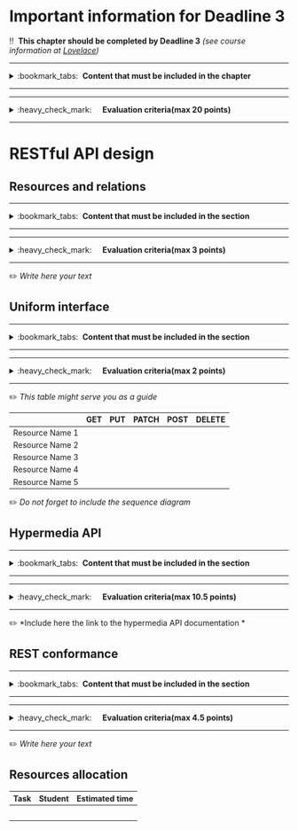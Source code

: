 # Important information for Deadline 3


:bangbang:&nbsp;&nbsp;**This chapter should be completed by Deadline 3** *(see course information at [Lovelace](http://lovelace.oulu.fi))*

---
<details>
<summary>
:bookmark_tabs:&nbsp;&nbsp;<strong>Content that must be included in the chapter</strong>
</summary>

<bloquote>
In this chapter, the students&nbsp;<strong>must design the RESTful API.The minimum requirements are summarized in the&nbsp;<a href="">Minimum Requirements</a>&nbsp;section of the Project Work Assignment. Note that if you do not meet Minimum Requirements this section wont be evaluated.</strong>
<h3>SECTION GOALS: </h3>
<ul>
<li>Understand REST principles</li>
<li>Understand hypermedia</li>
<li>Design a small API</li>
<li>Write API documentation</li>
</ul>
<strong>The recommended step-by-step process &nbsp;is:</strong>
<ol>
<li><strong>Identify all the resources</strong>&nbsp;to be exposed by the Web API. To that end, students should make an abstraction of the concepts defined in section 1. Be aware that a one-to-one mapping between the resources and the concepts defined in section 1 is not usually the best option. Sometimes it is better to pack several concepts in the same resource.</li>
<li><strong>Establish the resource hierarchy and assign a URI to each resource.</strong></li>
<li>Establish relations and possible actions among resources.&nbsp;<strong>Create the state diagram of your API.</strong></li>
<li><strong>Expose</strong>&nbsp;each one of the resources&nbsp;<strong>to the uniform interface</strong>.</li>
<li><strong>Design the resource representation using hypermedia format. </strong>The requests do not need to use hypermedia, though. The format of the request should be defined somehow by the media type used or the profile.<br />
<ol>
<li>Define the media type and its extension</li>
<li>Define the profiles. Try to reuse existing profiles as much as possible. For instance, utilize schemas defined in <a href="http://schema.org/docs/schemas.html">schemas.org</a>.
<ol>
<li>If the media type does not define the format of the requests, they must be defined in the profile</li></ol></li></ol></li>
<li><strong>Define protocol attributes</strong>: headers, possible response codes ... must be clearly specified both for requests and responses.</li>
<li>Define the&nbsp;<strong>error conditions</strong>. When errors are triggered?
<ul>
<li>Define the format of each HTTP error response, including message body, status code and headers.&nbsp;</li>
<li>It is recommended to use a hypermedia type for the response. <a href="http://soabits.blogspot.no/2013/05/error-handling-considerations-and-best.html">This blog post</a> contains some good recommendations.</li></ul></li></ol>

</bloquote>

</details>

---

---
<details>
<summary>
:heavy_check_mark:&nbsp;&nbsp;&nbsp;&nbsp; <strong>Evaluation criteria(max 20 points)</strong>
</summary>

<bloquote>
You can get a maximum of 20 points after completing this section. More detailed evaluation is provided after each heading.
</bloquote>

</details>

---

# RESTful API design

## Resources and relations
---
<details>
<summary>
:bookmark_tabs:&nbsp;&nbsp;<strong>Content that must be included in the section</strong>
</summary>

<bloquote>
<ol>
<li>Fill the table below with a description of the API resources</li>
<li>Include a state diagram of your application, in which each resource is a state. Describe also the state transitions. To build this diagram you should reuse the diagram created in DL1. You can use online tools such as <a href="https://www.draw.io/">draw.io or <a href="https://www.lucidchart.com/">lucidchart</a> to create the diagrams. You have an example in the following image</li>
</ol>
<img src="uploads/448d6edbd82d4784e9aff04dcbb1c60c/Forum_state_diagram.png"></img>


</bloquote>

</details>

---

---
<details>
<summary>
:heavy_check_mark:&nbsp;&nbsp;&nbsp;&nbsp; <strong>Evaluation criteria(max 3 points)</strong>
</summary>

<bloquote>
You can get a maximum of 3 points after completing this section.

<ul>
	<li>Resource table with URLs and short descriptions is provided: <strong>0.5</strong></li>
	<li>URL hierarchy diagram is shown (see below): <strong>0.5</strong></li>
	<li>State diagram with transitions exists (see below): <strong>0.5</strong></li>
	<li>State diagram follows relationships from DL1: <strong>0.5</strong></li>
	<li>State diagram is correct, states make sense, transitions are clear and all possible transitions documented: <strong>1.0</strong></li>
</ul>
</bloquote>

</details>

---



:pencil2: *Write here your text*



## Uniform interface

---
<details>
<summary>
:bookmark_tabs:&nbsp;&nbsp;<strong>Content that must be included in the section</strong>
</summary>

<bloquote>
Fill the following table with a description of how your resources are exposed to the uniform interface (GET, PUT/PATCH, POST and DELETE methods). You must describe the action executed in each request.  For example, a GET request to the URL /messages/{message_id} "gets the body and the title of a specific message".

In addition you must provide, for each request, a small sequence diagram indicating the request, a short summary of the body of the request, the possible responses and a short summary of the body of the response. You can find attached an example created using the https://www.websequencediagrams.com/

</bloquote>

</details>

---

---
<details>
<summary>
:heavy_check_mark:&nbsp;&nbsp;&nbsp;&nbsp; <strong>Evaluation criteria(max 2 points)</strong>
</summary>

<bloquote>
You can get a maximum of 2 points after completing this section.
<ul>
<li>The uniform interface shows all possible requests and actions are described for each: <strong>1.0</strong></li>
<li>Sequence diagrams for requests: <strong>0.5</strong>
<ul>
<li>this diagram is especially useful for documenting requests and responses for each resource in the next task</li></ul></li>
<li>The sequence diagram are correct: <strong>0.5</strong></li>
</ul>
</bloquote>

</details>

___

:pencil2: *This table might serve you as a guide*

|         | **GET**|**PUT**|**PATCH**|**POST**|**DELETE**|
|:------: |:------:|:-----:|:-------:|:------:|:--------:|
|Resource Name 1|||||| 
|Resource Name 2||||||  
|Resource Name 3||||||  
|Resource Name 4|||||| 
|Resource Name 5||||||  

:pencil2: *Do not forget to include the sequence diagram*


## Hypermedia API

---
<details>
<summary>
:bookmark_tabs:&nbsp;&nbsp;<strong>Content that must be included in the section</strong>
</summary>

<bloquote>
<p>Use any of the tools presented in Exercise 3 (e.g. Apiary) to document the API. Follow the format specified in that exercise also.
You can take the <a href="https://developer.paypal.com/docs/api/">Paypal REST API</a> or <a href="http://docs.tvflix.apiary.io/">TVflix service REST API</a> (created by previous year students) as a model. 
For all resources you must cover:
<ul>
<li>The possible HTTP methods exposed by this resource</li>
<li>The headers in the request and responses</li>
<li>The media type utilized (in the response Content-Type header). If you are utilizing your own media-type you must describe it in the section Own media type implementation.</li>
<li>The profile utilized. If you are using your own profile be sure you include:
<ul>
<li>Link relations. Include methods and format of the requests if they are defined in the media type. Use as much as possible IANA defined relations.</li>
<li>Semantic descriptors. If you utilize a descriptor used in some other profile (e.g. <a href="http://schema.org/docs/schemas.html">schema.org</a>) provide the link. </li>
<li>If you are extending other profiles, do not forget to link to the extended profile.</li></ul></li>
<li>The format of the HTTP response body, providing a clear example. If necessary, comment the example.</li>
<li>The format of the HTTP request body (just for PUT/POST), providing a clear example. If necessary, comment the example.</li>
<li>The error conditions, status code and format of the error response, providing a clear example.</li></ul>

</bloquote>

</details>

---

---
<details>
<summary>
:heavy_check_mark:&nbsp;&nbsp;&nbsp;&nbsp; <strong>Evaluation criteria(max 10.5 points)</strong>
</summary>

<bloquote>
You can get a maximum of 10.5 points in this section:
<ul>
<li>Each request has the correct media type: <strong>0.5</strong></li>
<li>The hypermedia type is syntactically correct: <strong>0.75</strong></li>
<li>The hypermedia type is used according to its specification: <strong>1.25</strong></li>
<li>There are no isolated resources: <strong>0.5</strong>
<ul>
	<li>isolated resource is a resource that either is not linked to from anywhere, or doesn't contain links itself</li></ul></li>
	<li>IANA link relations are used where applicable: <strong>1.0</strong>
<ul>
<li><a href="http://www.iana.org/assignments/link-relations/link-relations.xhtml">http://www.iana.org/assignments/link-relations/link-relations.xhtml</a></li></ul></li>
<li>Custom link relations are described in the resource's profile: <strong>0.5</strong></li>
<li>Semantic descriptions are included for attributes in resource profiles: <strong>0.5</strong></li>
<li>Protocol semantics are included in resource profiles: <strong>0.5</strong></li>
<li>Examples are provided for each request and response: <strong>1.5</strong>
<ul>
	<li>you should have an example for each arrow in the sequence diagram you created for the previous task</li></ul></li>
	<li>Examples includes response for errors <strong>1.5</strong>
<ul>
	<li>you should have an example for each arrow in the sequence diagram you created for the previous task</li>
</ul>
</li>
<li>Examples have correct headers: <strong>0.5</strong></li>
<li>Profiles are linked in each response: <strong>0.5</strong></li>
<li>Examples use correct status codes: <strong>1.0</strong></li>
</ul>
</bloquote>

</details>

---



:pencil2: *Include here the link to the hypermedia API documentation *



## REST conformance

---
<details>
<summary>
:bookmark_tabs:&nbsp;&nbsp;<strong>Content that must be included in the section</strong>
</summary>

<bloquote>
Explain briefly how your API meets REST principles. Focus specially in the four principles: <strong>Addressability, Uniform interface, Connectedness, Statlessness</strong>

</bloquote>

</details>

---

---
<details>
<summary>
:heavy_check_mark:&nbsp;&nbsp;&nbsp;&nbsp; <strong>Evaluation criteria(max 4.5 points)</strong>
</summary>

<bloquote>
You can get a maximum of 4.5 points in this section:
<ul>
	<li>The justification is clear and coherent, and shows an understanding of REST principles: <strong>2.0</strong></li>
	<li>The Api is addressable (no errors regarding addressability): <strong>0.5</strong></li>
	<li>The Api uses correctly the uniform interface: <strong>0.5</strong></li>
	<li>The Api does not hold state in the server: <strong>0.5</strong></li>
	<li>The different resources of the API are connected: <strong>1.0</strong></li>
</ul>

</bloquote>

</details>

---



:pencil2: *Write here your text*



## Resources allocation
|**Task** | **Student**|**Estimated time**|
|:------: |:----------:|:----------------:|
|||| 
|||| 
|||| 
|||| 
|||| 
